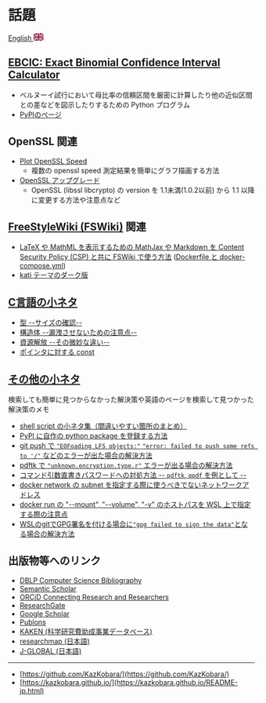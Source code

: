 # 話題

[English <img src="https://raw.githubusercontent.com/lipis/flag-icons/main/flags/4x3/gb.svg" width="20" alt="English" title="English"/>](./README.md)

<!-- Replace '.md' with '.html', and add 'https://kazkobara.github.io/tips-jp' -->

## [EBCIC: Exact Binomial Confidence Interval Calculator](https://kazkobara.github.io/ebcic/README-jp.html)

- ベルヌーイ試行において母比率の信頼区間を厳密に計算したり他の近似区間との差などを図示したりするための Python プログラム
- [PyPIのページ](https://pypi.org/project/ebcic/)

## OpenSSL 関連

- [Plot OpenSSL Speed](https://kazkobara.github.io/plot-openssl-speed/README-jp.html)
  - 複数の openssl speed 測定結果を簡単にグラフ描画する方法
- [OpenSSL アップグレード](https://kazkobara.github.io/openssl-migration)
  - OpenSSL (libssl libcrypto) の version を 1.1未満(1.0.2以前) から 1.1 以降に変更する方法や注意点など

## [FreeStyleWiki (FSWiki)](https://fswiki.osdn.jp/cgi-bin/wiki.cgi) 関連

- [LaTeX や MathML を表示するための MathJax や Markdown を Content Security Policy (CSP) と共に FSWiki で使う方法](https://kazkobara.github.io/kati_dark/docs/markdown/markdown_plugin_for_fswiki.html) ([Dockerfile と docker-compose.yml](https://kazkobara.github.io/dockerfile_fswiki_local/))
- [kati テーマのダーク版](https://kazkobara.github.io/kati_dark)

## [C言語の小ネタ](https://kazkobara.github.io/c-resource-mgmt/)

- [型 --サイズの確認--](https://kazkobara.github.io/c-resource-mgmt/sizeof.html)
- [構造体 --漏洩させないための注意点--](https://kazkobara.github.io/c-resource-mgmt/struct.html)
- [資源解放 --その微妙な違い--](https://kazkobara.github.io/c-resource-mgmt/release.html)
- [ポインタに対する const](https://kazkobara.github.io/c-resource-mgmt/const_pointer.html)

## [その他の小ネタ](https://kazkobara.github.io/tips-jp)

検索しても簡単に見つからなかった解決策や英語のページを検索して見つかった解決策のメモ

- [shell script の小ネタ集（間違いやすい箇所のまとめ）](https://kazkobara.github.io/tips-jp/shell/tips_of_shell.html)
- [PyPI に自作の python package を登録する方法](https://kazkobara.github.io/tips-jp/python/PyPI.html)
- [git push で `"EOFoading LFS objects:"` `"error: failed to push some refs to '/"` などのエラーが出た場合の解決方法](https://kazkobara.github.io/tips-jp/linux/git_faild_to_push_some_refs.html)
- [pdftk で `"unknown.encryption.type.r"` エラーが出る場合の解決方法](https://kazkobara.github.io/tips-jp/linux/pdftk_unknown_encryption_type_r.html)
- [コマンド引数直書きパスワードへの対処方法 -- `pdftk`, `qpdf` を例として --](https://kazkobara.github.io/tips-jp/linux/password_prompter.html)
- [docker network の subnet を指定する際に使うべきでないネットワークアドレス](https://kazkobara.github.io/tips-jp/docker/subnet.html)
- [docker run の "--mount", "--volume", "-v" のホストパスを WSL 上で指定する際の注意点](https://kazkobara.github.io/tips-jp/docker/bind-mount-wsl.html)
- [WSLのgitでGPG署名を付ける場合に`"gpg failed to sign the data"`となる場合の解決方法](https://kazkobara.github.io/tips-jp/linux/gpg_failed_to_sign_the_data_in_git_on_wsl.html)

## 出版物等へのリンク

- [DBLP Computer Science Bibliography](https://dblp.org/pid/84/6059.html)
- [Semantic Scholar](https://www.semanticscholar.org/author/K.-Kobara/1805210)
- [ORCiD Connecting Research and Researchers](https://orcid.org/0000-0002-4854-5742)
- [ResearchGate](https://www.researchgate.net/profile/Kazukuni-Kobara)
- [Google Scholar](https://scholar.google.co.jp/scholar?as_sdt=2007&q=Kazukuni+Kobara)
- [Publons](https://publons.com/researcher/2224023/kazukuni-kobara/)
- [KAKEN (科学研究費助成事業データベース)](https://nrid.nii.ac.jp/nrid/1000070323649/)
- [researchmap (日本語)](https://researchmap.jp/KazKobara/?lang=ja)
- [J-GLOBAL (日本語)](https://jglobal.jst.go.jp/detail/?JGLOBAL_ID=200901051249623484)

---

- [https://github.com/KazKobara/](https://github.com/KazKobara/)
- [https://kazkobara.github.io/](https://kazkobara.github.io/README-jp.html)
